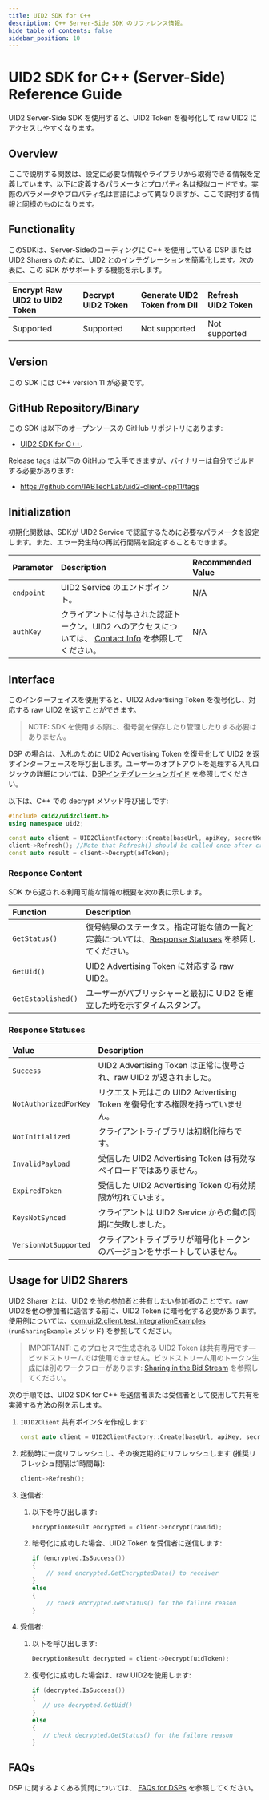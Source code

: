 ```yaml
---
title: UID2 SDK for C++
description: C++ Server-Side SDK のリファレンス情報。
hide_table_of_contents: false
sidebar_position: 10
---
```


# UID2 SDK for C++ (Server-Side) Reference Guide

UID2 Server-Side SDK を使用すると、UID2 Token を復号化して raw UID2 にアクセスしやすくなります。

<!-- This guide includes the following information:

- [Overview](#overview)
- [Functionality](#functionality)
- [Version](#version)
- [GitHub Repository/Binary](#github-repositorybinary)
- [Initialization](#initialization)
- [Interface](#interface)
  - [Response Content](#response-content)
  - [Response Statuses](#response-statuses)
- [FAQs](#faqs)
- [Usage for UID2 Sharers](#usage-for-uid2-sharers) -->

## Overview

ここで説明する関数は、設定に必要な情報やライブラリから取得できる情報を定義しています。以下に定義するパラメータとプロパティ名は擬似コードです。実際のパラメータやプロパティ名は言語によって異なりますが、ここで説明する情報と同様のものになります。

## Functionality

このSDKは、Server-Sideのコーディングに C++ を使用している DSP または UID2 Sharers のために、UID2 とのインテグレーションを簡素化します。次の表に、この SDK がサポートする機能を示します。

| Encrypt Raw UID2 to UID2 Token | Decrypt UID2 Token | Generate UID2 Token from DII | Refresh UID2 Token |
| :--- | :--- | :--- | :--- |
| Supported | Supported | Not supported | Not supported |

## Version

この SDK には C++ version 11 が必要です。

## GitHub Repository/Binary

この SDK は以下のオープンソースの GitHub リポジトリにあります:

- [UID2 SDK for C++](https://github.com/IABTechLab/uid2-client-cpp11/blob/master/README.md).

Release tags は以下の GitHub で入手できますが、バイナリーは自分でビルドする必要があります:

- https://github.com/IABTechLab/uid2-client-cpp11/tags

## Initialization

初期化関数は、SDKが UID2 Service で認証するために必要なパラメータを設定します。また、エラー発生時の再試行間隔を設定することもできます。


| Parameter | Description | Recommended Value |
| :--- | :--- | :--- |
| `endpoint` | UID2 Service のエンドポイント。 | N/A |
| `authKey` | クライアントに付与された認証トークン。UID2 へのアクセスについては、 [Contact Info](../getting-started/gs-account-setup.md#contact-info) を参照してください。 | N/A |

## Interface 

このインターフェイスを使用すると、UID2 Advertising Token を復号化し、対応する raw UID2 を返すことができます。

>NOTE: SDK を使用する際に、復号鍵を保存したり管理したりする必要はありません。

DSP の場合は、入札のために UID2 Advertising Token を復号化して UID2 を返すインターフェースを呼び出します。ユーザーのオプトアウトを処理する入札ロジックの詳細については、[DSPインテグレーションガイド](../guides/dsp-guide.md) を参照してください。

以下は、C++ での decrypt メソッド呼び出しです:

```cpp
#include <uid2/uid2client.h>
using namespace uid2;

const auto client = UID2ClientFactory::Create(baseUrl, apiKey, secretKey);
client->Refresh(); //Note that Refresh() should be called once after create(), and then once per hour
const auto result = client->Decrypt(adToken);
```

### Response Content

SDK から返される利用可能な情報の概要を次の表に示します。

| Function | Description |
| :--- | :--- |
| `GetStatus()` | 復号結果のステータス。指定可能な値の一覧と定義については、[Response Statuses](#response-statuses) を参照してください。 |
| `GetUid()` | UID2 Advertising Token に対応する raw UID2。 |
| `GetEstablished()` | ユーザーがパブリッシャーと最初に UID2 を確立した時を示すタイムスタンプ。 |

### Response Statuses

| Value | Description |
| :--- | :--- |
| `Success` | UID2 Advertising Token は正常に復号され、raw UID2 が返されました。 |
| `NotAuthorizedForKey` | リクエスト元はこの UID2 Advertising Token を復号化する権限を持っていません。|
| `NotInitialized` | クライアントライブラリは初期化待ちです。 |
| `InvalidPayload` | 受信した UID2 Advertising Token は有効なペイロードではありません。 |
| `ExpiredToken` | 受信した UID2 Advertising Token の有効期限が切れています。 |
| `KeysNotSynced` | クライアントは UID2 Service からの鍵の同期に失敗しました。|
| `VersionNotSupported` | クライアントライブラリが暗号化トークンのバージョンをサポートしていません。|

## Usage for UID2 Sharers


UID2 Sharer とは、UID2 を他の参加者と共有したい参加者のことです。raw UID2を他の参加者に送信する前に、UID2 Token に暗号化する必要があります。使用例については、[com.uid2.client.test.IntegrationExamples](https://github.com/IABTechLab/uid2-client-java/blob/master/src/test/java/com/uid2/client/test/IntegrationExamples.java) (`runSharingExample` メソッド) を参照してください。

>IMPORTANT: このプロセスで生成される UID2 Token は共有専用です&#8212;ビッドストリームでは使用できません。ビッドストリーム用のトークン生成には別のワークフローがあります: [Sharing in the Bid Stream](../sharing/sharing-bid-stream.md) を参照してください。

次の手順では、UID2 SDK for C++ を送信者または受信者として使用して共有を実装する方法の例を示します。

1. ```IUID2Client``` 共有ポインタを作成します:
 
    ```cpp
   const auto client = UID2ClientFactory::Create(baseUrl, apiKey, secretKey);
    ```
2. 起動時に一度リフレッシュし、その後定期的にリフレッシュします (推奨リフレッシュ間隔は1時間毎):

    ```cpp
   client->Refresh();
   ```
3. 送信者: 
   1. 以下を呼び出します:

      ```cpp
      EncryptionResult encrypted = client->Encrypt(rawUid);
      ```
   2. 暗号化に成功した場合、UID2 Token を受信者に送信します:   

      ```cpp
      if (encrypted.IsSuccess()) 
      {
          // send encrypted.GetEncryptedData() to receiver
      }
      else 
      {
          // check encrypted.GetStatus() for the failure reason
      }
      ```
4. 受信者: 
   1. 以下を呼び出します:

      ```cpp
      DecryptionResult decrypted = client->Decrypt(uidToken);
      ```
 
   2. 復号化に成功した場合は、raw UID2を使用します:

      ```cpp    
      if (decrypted.IsSuccess())
      {
         // use decrypted.GetUid() 
      } 
      else 
      {
         // check decrypted.GetStatus() for the failure reason 
      }
      ```

## FAQs

DSP に関するよくある質問については、 [FAQs for DSPs](../getting-started/gs-faqs.md#faqs-for-dsps) を参照してください。